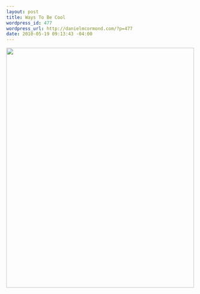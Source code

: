 ```yaml
--- 
layout: post
title: Ways To Be Cool
wordpress_id: 477
wordpress_url: http://danielmcormond.com/?p=477
date: 2010-05-19 09:13:43 -04:00
---
```

<img src="http://danielmcormond.com/wp-content/uploads/2010/05/steve-is-a-cool-dude.jpg" alt="" title="Ways To Be Cool" width="500" height="641" class="alignnone size-full wp-image-478" />
